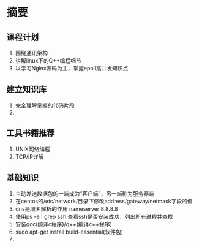 # 摘要

## 课程计划
1. 围绕通讯架构
2. 讲解linux下的C++编程细节
3. 以学习Nginx源码为主，掌握epoll高并发知识点

## 建立知识库
1. 完全理解掌握的代码片段
2. 

## 工具书籍推荐
1. UNIX网络编程
2. TCP/IP详解

## 基础知识
1. 主动发送数据包的一端成为“客户端”，另一端称为服务器端
2. 在centos的/etc/network/目录下修改address/gateway/netmask字段的值
3. dns是域名解析的作用 nameserver 8.8.8.8
4. 使用ps -e | grep ssh 查看ssh是否安装成功，列出所有进程并查找
5. 安装gcc(编译c程序)/g++(编译c++程序)
6. sudo apt-get install build-essential(软件包)
7. 